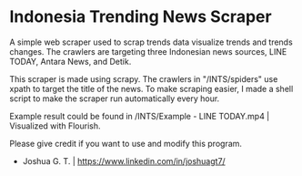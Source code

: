 # Indonesia Trending News Scraper

A simple web scraper used to scrap trends data visualize trends and trends changes. The crawlers are targeting three Indonesian news sources, LINE TODAY, Antara News, and Detik.

This scraper is made using scrapy. The crawlers in "/INTS/spiders" use xpath to target the title of the news. To make scraping easier, I made a shell script to make the scraper run automatically every hour. 

Example result could be found in /INTS/Example - LINE TODAY.mp4 | Visualized with Flourish.

Please give credit if you want to use and modify this program.
- Joshua G. T. | https://www.linkedin.com/in/joshuagt7/
